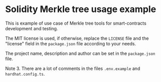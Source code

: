 # Solidity Merkle tree usage example

This is example of use case of Merkle tree tools for smart-contracts development and testing.

The MIT license is used, if otherwise, replace the `LICENSE` file and the "license" field in the `package.json` file according to your needs.

The project name, description and author can be set in the `package.json` file.

Note 3. There are a lot of comments in the files `.env.example` and `hardhat.config.ts`.
